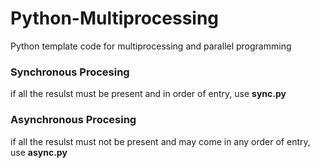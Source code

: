 # Python-Multiprocessing
Python template code for multiprocessing and parallel programming
### Synchronous Procesing
if all the resulst must be present and in order of entry, use **sync.py**
### Asynchronous Procesing
if all the resulst must not be present and may come in any order of entry, use **async.py**
